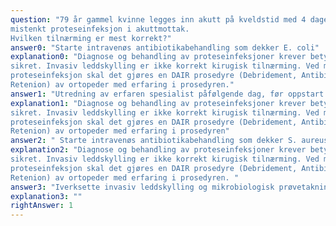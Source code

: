 ```yaml
---
question: "79 år gammel kvinne legges inn akutt på kveldstid med 4 dagers sykehistorie med økende smerter i venstre hofte. Hun fikk totalprotese i venstre hofte for 8 måneder siden. Tre uker før det aktuelle hadde hun pyelonefritt, og E.coli, ble påvist i blodkultur. Hun fikk da intravenøs antibiotikabehandling med god effekt. Ved undersøkelse nå er hun afebril og hemodynamisk stabil. Du vurderer å iverksette tiltak for
mistenkt proteseinfeksjon i akuttmottak.
Hvilken tilnærming er mest korrekt?"
answer0: "Starte intravenøs antibiotikabehandling som dekker E. coli"
explanation0: "Diagnose og behandling av proteseinfeksjoner krever betydelig erfaring og tverrfaglig samarbeid, hos en stabil pasient haster ikke behandling, og antibiotika skal ikke startes opp før diagnosen er
sikret. Invasiv leddskylling er ikke korrekt kirugisk tilnærming. Ved mistenkt eller sikker
proteseinfeksjon skal det gjøres en DAIR prosedyre (Debridement, Antibiotics, Irrigation, and
Retenion) av ortopeder med erfaring i prosedyren."
answer1: "Utredning av erfaren spesialist påfølgende dag, før oppstart av antibiotikabehandlingr"
explanation1: "Diagnose og behandling av proteseinfeksjoner krever betydelig erfaring og tverrfaglig samarbeid, hos en stabil pasient haster ikke behandling, og antibiotika skal ikke startes opp før diagnosen er
sikret. Invasiv leddskylling er ikke korrekt kirugisk tilnærming. Ved mistenkt eller sikker
proteseinfeksjon skal det gjøres en DAIR prosedyre (Debridement, Antibiotics, Irrigation, and
Retenion) av ortopeder med erfaring i prosedyren"
answer2: " Starte intravenøs antibiotikabehandling som dekker S. aureus"
explanation2: "Diagnose og behandling av proteseinfeksjoner krever betydelig erfaring og tverrfaglig samarbeid, hos en stabil pasient haster ikke behandling, og antibiotika skal ikke startes opp før diagnosen er
sikret. Invasiv leddskylling er ikke korrekt kirugisk tilnærming. Ved mistenkt eller sikker
proteseinfeksjon skal det gjøres en DAIR prosedyre (Debridement, Antibiotics, Irrigation, and
Retenion) av ortopeder med erfaring i prosedyren. "
answer3: "Iverksette invasiv leddskylling og mikrobiologisk prøvetakning"
explanation3: ""
rightAnswer: 1
---
```



